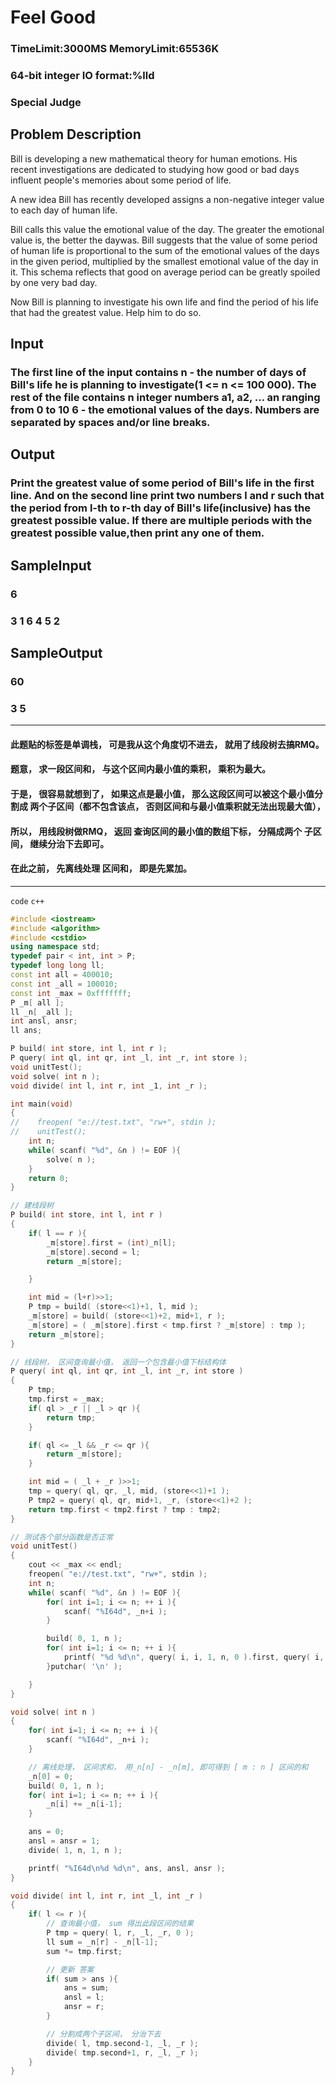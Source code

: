 # Feel Good
### TimeLimit:3000MS  MemoryLimit:65536K
### 64-bit integer IO format:%lld
### Special Judge
## Problem Description
 Bill is developing a new mathematical theory for human emotions. His recent investigations are dedicated to studying how good or bad days influent people's memories about some period of life. 

A new idea Bill has recently developed assigns a non-negative integer value to each day of human life. 

Bill calls this value the emotional value of the day. The greater the emotional value is, the better the daywas. Bill suggests that the value of some period of human life is proportional to the sum of the emotional values of the days in the given period, multiplied by the smallest emotional value of the day in it. This schema reflects that good on average period can be greatly spoiled by one very bad day. 

Now Bill is planning to investigate his own life and find the period of his life that had the greatest value. Help him to do so.
## Input
### The first line of the input contains n - the number of days of Bill's life he is planning to investigate(1 <= n <= 100 000). The rest of the file contains n integer numbers a1, a2, ... an ranging from 0 to 10 6 - the emotional values of the days. Numbers are separated by spaces and/or line breaks.
## Output
### Print the greatest value of some period of Bill's life in the first line. And on the second line print two numbers l and r such that the period from l-th to r-th day of Bill's life(inclusive) has the greatest possible value. If there are multiple periods with the greatest possible value,then print any one of them.
## SampleInput
### 6
### 3 1 6 4 5 2
## SampleOutput
### 60
### 3 5

----
#### 此题贴的标签是单调栈， 可是我从这个角度切不进去， 就用了线段树去搞RMQ。 
#### 题意， 求一段区间和， 与这个区间内最小值的乘积， 乘积为最大。
#### 于是， 很容易就想到了， 如果这点是最小值， 那么这段区间可以被这个最小值分割成 两个子区间（都不包含该点， 否则区间和与最小值乘积就无法出现最大值），
#### 所以， 用线段树做RMQ， 返回 查询区间的最小值的数组下标， 分隔成两个 子区间， 继续分治下去即可。
#### 在此之前， 先离线处理 区间和， 即是先累加。
----

`` code ``  ``c++``
```` c++
#include <iostream>
#include <algorithm>
#include <cstdio>
using namespace std;
typedef pair < int, int > P;
typedef long long ll;
const int all = 400010;
const int _all = 100010;
const int _max = 0xfffffff;
P _m[ all ];
ll _n[ _all ];
int ansl, ansr;
ll ans;

P build( int store, int l, int r );
P query( int ql, int qr, int _l, int _r, int store );
void unitTest();
void solve( int n );
void divide( int l, int r, int _1, int _r );

int main(void)
{
//    freopen( "e://test.txt", "rw+", stdin );
//    unitTest();
    int n;
    while( scanf( "%d", &n ) != EOF ){
        solve( n );
    }
    return 0;
}

// 建线段树
P build( int store, int l, int r )
{
    if( l == r ){
        _m[store].first = (int)_n[l];
        _m[store].second = l;
        return _m[store];

    }

    int mid = (l+r)>>1;
    P tmp = build( (store<<1)+1, l, mid );
    _m[store] = build( (store<<1)+2, mid+1, r );
    _m[store] = ( _m[store].first < tmp.first ? _m[store] : tmp );
    return _m[store];
}

// 线段树， 区间查询最小值， 返回一个包含最小值下标结构体
P query( int ql, int qr, int _l, int _r, int store )
{
    P tmp;
    tmp.first = _max;
    if( ql > _r || _l > qr ){
        return tmp;
    }

    if( ql <= _l && _r <= qr ){
        return _m[store];
    }

    int mid = ( _l + _r )>>1;
    tmp = query( ql, qr, _l, mid, (store<<1)+1 );
    P tmp2 = query( ql, qr, mid+1, _r, (store<<1)+2 );
    return tmp.first < tmp2.first ? tmp : tmp2;
}

// 测试各个部分函数是否正常
void unitTest()
{
    cout << _max << endl;
    freopen( "e://test.txt", "rw+", stdin );
    int n;
    while( scanf( "%d", &n ) != EOF ){
        for( int i=1; i <= n; ++ i ){
            scanf( "%I64d", _n+i );
        }

        build( 0, 1, n );
        for( int i=1; i <= n; ++ i ){
            printf( "%d %d\n", query( i, i, 1, n, 0 ).first, query( i, i, 1, n, 0 ).second );
        }putchar( '\n' );

    }
}

void solve( int n )
{
    for( int i=1; i <= n; ++ i ){
        scanf( "%I64d", _n+i );
    }

    // 离线处理， 区间求和， 用_n[n] - _n[m], 即可得到 [ m : n ] 区间的和
    _n[0] = 0;
    build( 0, 1, n );
    for( int i=1; i <= n; ++ i ){
        _n[i] += _n[i-1];
    }

    ans = 0;
    ansl = ansr = 1;
    divide( 1, n, 1, n );

    printf( "%I64d\n%d %d\n", ans, ansl, ansr );
}

void divide( int l, int r, int _l, int _r )
{
    if( l <= r ){
        // 查询最小值， sum 得出此段区间的结果
        P tmp = query( l, r, _l, _r, 0 );
        ll sum = _n[r] - _n[l-1];
        sum *= tmp.first;

        // 更新 答案
        if( sum > ans ){
            ans = sum;
            ansl = l;
            ansr = r;
        }

        // 分割成两个子区间， 分治下去
        divide( l, tmp.second-1, _l, _r );
        divide( tmp.second+1, r, _l, _r );
    }
}
````
